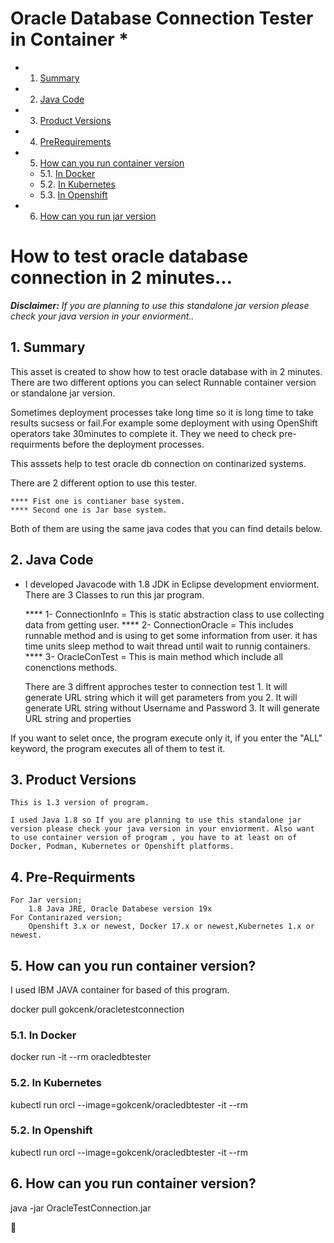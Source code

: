 # Oracle Database Connection Tester in Container * 

<!-- vscode-markdown-toc -->

* 1. [Summary](#Summary)
* 2. [Java Code](#JavaCode)
* 3. [Product Versions](#ProductVersions)
* 4. [PreRequirements](#PreRequirements)
* 5. [How can you run container version](#RunContainer)
	* 5.1. [In Docker](#InDocker)
	* 5.2. [In Kubernetes](#InKubernetes)
	* 5.3. [In Openshift](#InOpenshift)
* 6. [How can you run jar version](#RunJarVerison)

<!-- vscode-markdown-toc-config
	numbering=true
	autoSave=true
	/vscode-markdown-toc-config -->
<!-- /vscode-markdown-toc -->


# How to test oracle database connection in 2 minutes...

***Disclaimer:** If you are planning to use this standalone jar version please check your java version in your enviorment..*

##  1. <a name='Summary'></a>Summary

This asset is created to show how to test oracle database with in 2 minutes. There are two different options you can select Runnable container version or standalone jar version.

Sometimes deployment processes take long time so it is long time to take results sucsess or fail.For example some deployment with using OpenShift operators take 30minutes to complete it. They we need to check pre-requirments before the deployment processes.

This asssets help to test oracle db connection on continarized systems. 

There are 2 different option to use this tester. 
	
	**** Fist one is contianer base system. 
	**** Second one is Jar base system. 
	
Both of them are using the same java codes that you can find details below. 

##  2. <a name='JavaCode'></a>Java Code

* I developed Javacode with 1.8 JDK in Eclipse development enviorment. 
 	There are 3 Classes to run this jar program. 
	
	**** 1- ConnectionInfo = This is static abstraction class to use collecting data from getting user.
	**** 2- ConnectionOracle = This includes runnable method and is using to get some information from user. it has time units sleep method to wait thread until wait to runnig containers.
	**** 3- OracleConTest = This is main method which include all conenctions methods.	
	
	
	There are 3 diffrent approches tester to connection test
		1. It will generate URL string which it will get parameters from you
		2. It will generate URL string without Username and Password
		3. It will generate URL string and properties

If you want to selet once, the program execute only it, if you enter the "ALL" keyword, the program executes all of them to test it. 

 
##  3. <a name='ProductVersions'></a>Product Versions
	
	This is 1.3 version of program. 
	
	I used Java 1.8 so If you are planning to use this standalone jar version please check your java version in your enviorment. Also want to use container version of program , you have to at least on of Docker, Podman, Kubernetes or Openshift platforms.  

##  4. <a name='PreRequirements'></a>Pre-Requirments

	For Jar version;
		1.8 Java JRE, Oracle Databese version 19x 
	For Contanirazed version;
		Openshift 3.x or newest, Docker 17.x or newest,Kubernetes 1.x or newest.

##  5. <a name='RunContainer'></a>How can you run container version?

I used IBM JAVA container for based of this program. 

 docker pull gokcenk/oracletestconnection

###  5.1. <a name='InDocker'></a>In Docker

 docker run -it --rm oracledbtester

###  5.2. <a name='InKubernetes'></a>In Kubernetes

 kubectl run orcl --image=gokcenk/oracledbtester -it --rm    

###  5.2. <a name='InOpenshift'></a>In Openshift

 kubectl run orcl --image=gokcenk/oracledbtester -it --rm    

##  6. <a name='RunJarVerison'></a>How can you run container version?

java -jar OracleTestConnection.jar


🧿

